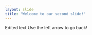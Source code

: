 ```yaml
---
layout: slide
title: "Welcome to our second slide!"
---
```

Edited text
Use the left arrow to go back!